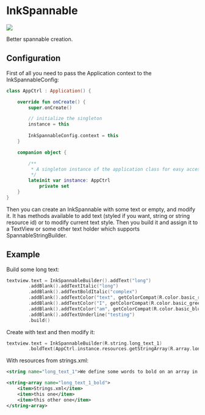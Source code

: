 # InkSpannable
[![](https://jitpack.io/v/irontec/InkSpannable.svg)](https://jitpack.io/#irontec/InkSpannable)

Better spannable creation.

## Configuration

First of all you need to pass the Application context to the InkSpannableConfig:

```kt
class AppCtrl : Application() {

	override fun onCreate() {
		super.onCreate()

		// initialize the singleton
		instance = this
		
		InkSpannableConfig.context = this
	}

	companion object {

		/**
		 * A singleton instance of the application class for easy access in other places
		 */
		lateinit var instance: AppCtrl
			private set
	}
}
```

Then you can create an InkSpannable with some text or empty, and modify it. It has methods available to add text (styled if you want, string or string resource id) or to modify current text style. Then you build it and assign it to a TextView or some other text holder which supports SpannableStringBuilder.

## Example

Build some long text:
```kt
textview.text = InkSpannableBuilder().addText("long")
		.addBlank().addTextItalic("long")
		.addBlank().addTextBoldItalic("complex")
		.addBlank().addTextColor("text", getColorCompat(R.color.basic_red))
		.addBlank().addTextColor("I", getColorCompat(R.color.basic_green))
		.addBlank().addTextColor("am", getColorCompat(R.color.basic_blue))
		.addBlank().addTextUnderline("testing")
		.build()
```

Create with text and then modify it:
```kt
textview.text = InkSpannableBuilder(R.string.long_text_1)
		.boldText(AppCtrl.instance.resources.getStringArray(R.array.long_text_1_bold).toList())
```

With resources from strings.xml:
```xml
<string name="long_text_1">We define some words to bold on an array in Strings.xml, like this one or this other one</string>

<string-array name="long_text_1_bold">
	<item>Strings.xml</item>
	<item>this one</item>
	<item>this other one</item>
</string-array>
```
